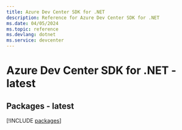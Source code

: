 ```yaml
---
title: Azure Dev Center SDK for .NET
description: Reference for Azure Dev Center SDK for .NET
ms.date: 04/05/2024
ms.topic: reference
ms.devlang: dotnet
ms.service: devcenter
---
```

# Azure Dev Center SDK for .NET - latest
## Packages - latest
[!INCLUDE [packages](dev-center-index.md)]